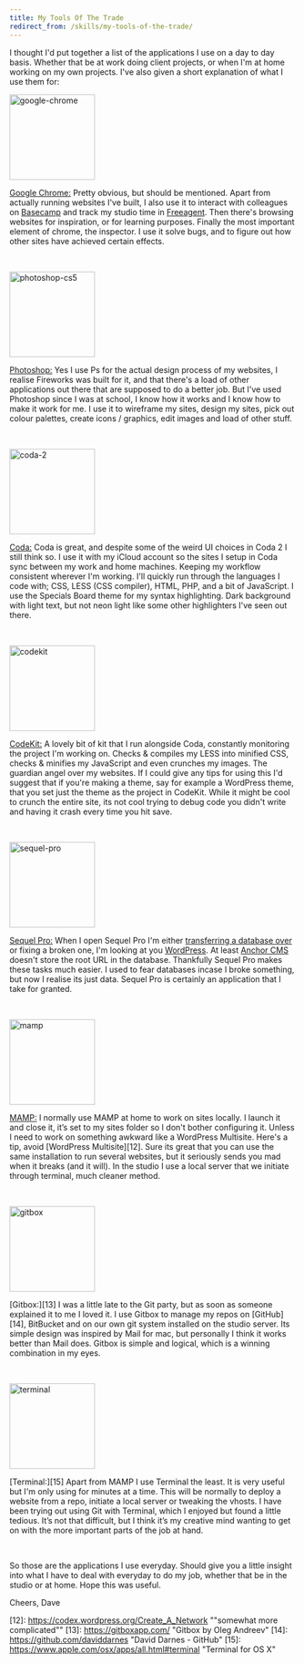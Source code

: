 ```yaml
---
title: My Tools Of The Trade
redirect_from: /skills/my-tools-of-the-trade/
---
```


I thought I'd put together a list of the applications I use on a day to day basis. Whether that be at work doing client projects, or when I'm at home working on my own projects. I've also given a short explanation of what I use them for:
<!-- more -->

<img class="alignleft borderless size-thumbnail wp-image-688" alt="google-chrome" src="https://david.darn.es/wp-content/uploads/2013/03/google-chrome.png" width="150" height="150" />

[Google Chrome:][1] Pretty obvious, but should be mentioned. Apart from actually running websites I've built, I also use it to interact with colleagues on [Basecamp][2] and track my studio time in [Freeagent][3]. Then there's browsing websites for inspiration, or for learning purposes. Finally the most important element of chrome, the inspector. I use it solve bugs, and to figure out how other sites have achieved certain effects.

&nbsp;

<img class="alignleft borderless size-thumbnail wp-image-690" alt="photoshop-cs5" src="https://david.darn.es/wp-content/uploads/2013/03/photoshop-cs5.png" width="150" height="150" />

[Photoshop:][4] Yes I use Ps for the actual design process of my websites, I realise Fireworks was built for it, and that there's a load of other applications out there that are supposed to do a better job. But I've used Photoshop since I was at school, I know how it works and I know how to make it work for me. I use it to wireframe my sites, design my sites, pick out colour palettes, create icons / graphics, edit images and load of other stuff.

&nbsp;

<img class="alignleft borderless size-thumbnail wp-image-685" alt="coda-2" src="https://david.darn.es/wp-content/uploads/2013/03/coda-2.png" width="150" height="150" />

[Coda:][5] Coda is great, and despite some of the weird UI choices in Coda 2 I still think so. I use it with my iCloud account so the sites I setup in Coda sync between my work and home machines. Keeping my workflow consistent wherever I'm working. I'll quickly run through the languages I code with; CSS, LESS (CSS compiler), HTML, PHP, and a bit of JavaScript. I use the Specials Board theme for my syntax highlighting. Dark background with light text, but not neon light like some other highlighters I've seen out there.

&nbsp;

<img class="alignleft borderless size-thumbnail wp-image-686" alt="codekit" src="https://david.darn.es/wp-content/uploads/2013/03/codekit.png" width="150" height="150" />

[CodeKit:][6] A lovely bit of kit that I run alongside Coda, constantly monitoring the project I'm working on. Checks & compiles my LESS into minified CSS, checks & minifies my JavaScript and even crunches my images. The guardian angel over my websites. If I could give any tips for using this I'd suggest that if you're making a theme, say for example a WordPress theme, that you set just the theme as the project in CodeKit. While it might be cool to crunch the entire site, its not cool trying to debug code you didn't write and having it crash every time you hit save.

&nbsp;

<img class="alignleft borderless size-thumbnail wp-image-691" alt="sequel-pro" src="https://david.darn.es/wp-content/uploads/2013/03/sequel-pro.png" width="150" height="150" />

[Sequel Pro:][7] When I open Sequel Pro I'm either [transferring a database over][8] or fixing a broken one, I'm looking at you [WordPress][9]. At least [Anchor CMS][10] doesn't store the root URL in the database. Thankfully Sequel Pro makes these tasks much easier. I used to fear databases incase I broke something, but now I realise its just data. Sequel Pro is certainly an application that I take for granted.

&nbsp;

<img class="alignleft borderless size-thumbnail wp-image-689" alt="mamp" src="https://david.darn.es/wp-content/uploads/2013/03/mamp.png" width="150" height="150" />

[MAMP:][11] I normally use MAMP at home to work on sites locally. I launch it and close it, it’s set to my sites folder so I don't bother configuring it. Unless I need to work on something awkward like a WordPress Multisite. Here's a tip, avoid [WordPress Multisite][12]. Sure its great that you can use the same installation to run several websites, but it seriously sends you mad when it breaks (and it will). In the studio I use a local server that we initiate through terminal, much cleaner method.

&nbsp;

<img class="alignleft borderless size-thumbnail wp-image-687" alt="gitbox" src="https://david.darn.es/wp-content/uploads/2013/03/gitbox.png" width="150" height="150" />

[Gitbox:][13] I was a little late to the Git party, but as soon as someone explained it to me I loved it. I use Gitbox to manage my repos on [GitHub][14], BitBucket and on our own git system installed on the studio server. Its simple design was inspired by Mail for mac, but personally I think it works better than Mail does. Gitbox is simple and logical, which is a winning combination in my eyes.

&nbsp;

<img class="alignleft borderless size-thumbnail wp-image-692" alt="terminal" src="https://david.darn.es/wp-content/uploads/2013/03/terminal.png" width="150" height="150" />

[Terminal:][15] Apart from MAMP I use Terminal the least. It is very useful but I'm only using for minutes at a time. This will be normally to deploy a website from a repo, initiate a local server or tweaking the vhosts. I have been trying out using Git with Terminal, which I enjoyed but found a little tedious. It’s not that difficult, but I think it’s my creative mind wanting to get on with the more important parts of the job at hand.

&nbsp;

So those are the applications I use everyday. Should give you a little insight into what I have to deal with everyday to do my job, whether that be in the studio or at home. Hope this was useful.

Cheers, Dave

 [1]: https://www.google.com/intl/en/chrome/browser/ "Get Chrome"
 [2]: https://basecamp.com/ "Project Management Software"
 [3]: https://www.freeagent.com/ "Online Accounting Software"
 [4]: https://www.photoshop.com/products/photoshop "Adobe Photoshop"
 [5]: https://panic.com/coda/ "Coda by Panic"
 [6]: https://incident57.com/codekit/ "CodeKit by Incident57"
 [7]: https://www.sequelpro.com/ "Sequel Pro"
 [8]: https://www.billerickson.net/migrating-wordpress-websites/ "Migrating WordPress Websites"
 [9]: https://codex.wordpress.org/Moving_WordPress "Moving WordPress - Codex"
 [10]: https://anchorcms.com/ "Anchor CMS"
 [11]: https://www.mamp.info/en/index.html "MAMP"
 [12]: https://codex.wordpress.org/Create_A_Network ""somewhat more complicated""
 [13]: https://gitboxapp.com/ "Gitbox by Oleg Andreev"
 [14]: https://github.com/daviddarnes "David Darnes - GitHub"
 [15]: https://www.apple.com/osx/apps/all.html#terminal "Terminal for OS X"
